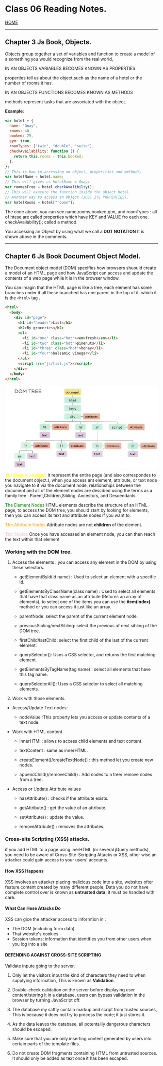 # Class 06 Reading Notes.

[HOME](https://sayefdeen.github.io/reading-notes201/)

---

## Chapter 3 Js Book, Objects.

Objects group together a set of variables and function to create a model of a something you would recognize from the real world,

<p style = "text-transform : Uppercase"> in an objects variables becomes known as properties </p> properties tell us about the object,such as the name of a hotel or the number of rooms it has.
<p style = "text-transform : Uppercase"> in an objects functions becomes known as methods </p> methods represent tasks that are associated with the object.

**Example**:

```javascript
var hotel = {
  name: "Quay",
  rooms: 40,
  booked: 25,
  gym: true,
  roomTypes: ["twin", "double", "suite"],
  checkAvailability: function () {
    return this.rooms - this.booked;
  },
};
// This is How to accessing an object, properities and methods.
var hotelName = hotel.name;
// This will gives us hotelName = Quay;
var roomesFree = hotel.checkAvalibilty();
// This will execute the function inside the object hotel.
// Another way to access an Object (JUST ITS PROPERTIES).
var hotelRooms = hotel["rooms"];
```

The code above, you can see name,rooms,booked,gtm, and roomTypes : all of htese are called properties which have KEY and VALUE fro each one.
checkAvailability(); called a method.

<p> You accessing an Object by using what we call a <b>DOT NOTATION</b> It is shown above in the comments.</p>

---

## Chapter 6 Js Book Document Object Model.

The Document object model (DOM) specifies how browsers shuould create a model of an HTML page and how JavaScript can access and update the contents of a web page while it is in the browser window.

You can imagin that the HTML page is like a tree, each element has some branches under it all these branched has one parent in the top of it. which it is the `<html>` tag .

```html
<html>
  <body>
    <div id="page">
      <h1 id="header">List</h1>
      <h2>By groceries</h2>
      <ul>
        <li id="one" class="hot"><em>fresh</em></li>
        <li id="two" class="hot">pinenuts</li>
        <li id="three" class="hot">honey</li>
        <li id="four">balsamic vinegar</li>
      </ul>
      <script src="js/list.js"></script>
    </div>
  </body>
</html>
```

<img src="img/DOM.jpg" align="middle"></img>

<p><span style="color:yellow">The Document Node</span> it represent the entire page (and also correspondes to the document object.), when you access ant element, attribute, or text node you navigate to it via the document node, relationships between the document and all of the element nodes are descibed using the terms as a family tree : Parent,Children,Sibling, Ancestors, and Descendants.
<p><span style="color:green">The Element Nodes</span> HTML elements describe the structure of an HTML page, to access the DOM tree, you should start by looking for elements, then you can access its text and attribute nodes if you want to.
<p><span style="color:orange">The Attribute Nodes</span> Attribute nodes are not <b>children</b> of the element. 
<p><span style="color:pink">Text Nodes</span> Once you have accessed an element node, you can then reach the text within that element

### Working with the DOM tree.

1.  Access the elements : you can access any element in the DOM by using these selectors.

    - getElementById(id name) : Used to select an element with a specific id.

    - getElementsByClassName(class name) : Used to select all elements that have that class name as an attribute (Returns an array of elements), to select one of the items you can use the **item(index)** method or you can access it just like an array.

    - parentNode: select the parent of the current element node.

    - previousSibling/nextSibling: select the previous of next sibling of the DOM tree.

    - firstChild/lastChild: select the first child of the last of the current element.

    - querySelector(): Uses a CSS selector, and returns the first matching element.

    - getElementsByTagName(tag name) : select all elements that have this tag name.

    - querySelectorAll(): Uses a CSS selector to select all matching elements.

2.  Work with those elements.

- Access/Update Text nodes:

  - nodeValue :This property lets you access or update contents of a text node.

- Work with HTML content

  - innerHTMl : allows to access child elements and text content.

  - textContent : same as innerHTML.

  - createElement()/createTextNode() : this method let you create new nodes.

  - appendChild()/removeChild() : Add nodes to a tree/ remove nodes from a tree.

- Access or Update Attribute values

  - hasAttribute() : checks if the attribute exists.

  - getAttribute() : get the value of an attribute.

  - setAttribute() : update the value.

  - removeAttribute() : removes the attributes.

### Cross-site Scripting (XSS) attacks.

if you add HTML to a page using inerHTML (or several jQuery methods), you need to be aware of Cross-Site-Scripting Attacks or XSS, other wise an attacker could gain access to your users' accounts.

<h4> How XSS Happens</h4>

XSS involves an attacker placing malicious code into a site, websites ofter feature content created by many different people, Data you do not have complete control over is known as **untrusted data**; it must be handled with care.

<h4 style="text-transform: capitalize"> what can hese attacks do</h4>

XSS can gice the attacker access to informtion in :

- The DOM (including form data).
- That website's cookies.
- Session tokens: information that identifies you from other users when you log into a site

<h4 style="text-transform: uppercase">Defending against cross-site scripting</h4>

Validate inpute going to the server.

1. Only let the visitors input the kind of characters they need to when supplying information, This is known as **Validation**.

2. Double-check calidation on the server before displaying user content/storing it in a database, users can bypass validation in the browser by turning JavaScript off.

3. The database my saftly contain markup and script from trusted sources, This is because it does not try to process the code; it just stores it.

4. As the data leaves the database, all potentailly dangerous characters should be escaped.

5. Make sure that you are only inserting content generated by users into certain parts of the template files.

6. Do not create DOM fragments containing HTML from untrusted sources. It should only be added as text once it has been escaped.
